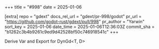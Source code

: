 +++
title = "#998"
date = 2025-01-06

[extra]
repo = "gdext"
docs_rel_url = "gdext/pr-998/godot"
pr_url = "https://github.com/godot-rust/gdext/pull/998"
pr_author = "Yarwin"
sort_key = 2025-01-06
date_time = 2025-01-06T12:36:03Z
commit_sha = "b1262c3b4b9261c9ed9d42528bf50c746918541c"
+++

Derive Var and Export for DynGd<T, D>
